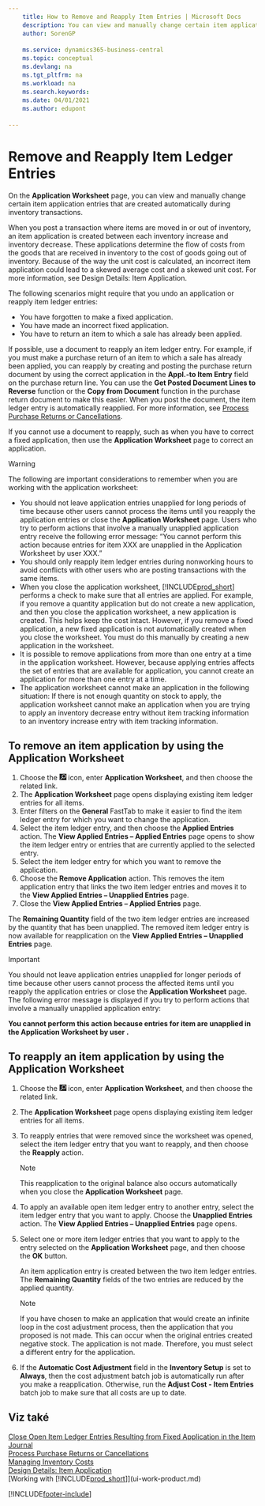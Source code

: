 ```yaml
---
    title: How to Remove and Reapply Item Entries | Microsoft Docs
    description: You can view and manually change certain item application entries that are created automatically during inventory transactions.
    author: SorenGP

    ms.service: dynamics365-business-central
    ms.topic: conceptual
    ms.devlang: na
    ms.tgt_pltfrm: na
    ms.workload: na
    ms.search.keywords:
    ms.date: 04/01/2021
    ms.author: edupont

---
```

# Remove and Reapply Item Ledger Entries
On the **Application Worksheet** page, you can view and manually change certain item application entries that are created automatically during inventory transactions.

When you post a transaction where items are moved in or out of inventory, an item application is created between each inventory increase and inventory decrease. These applications determine the flow of costs from the goods that are received in inventory to the cost of goods going out of inventory. Because of the way the unit cost is calculated, an incorrect item application could lead to a skewed average cost and a skewed unit cost. For more information, see Design Details: Item Application.

The following scenarios might require that you undo an application or reapply item ledger entries:

- You have forgotten to make a fixed application.
- You have made an incorrect fixed application.
- You have to return an item to which a sale has already been applied.

If possible, use a document to reapply an item ledger entry. For example, if you must make a purchase return of an item to which a sale has already been applied, you can reapply by creating and posting the purchase return document by using the correct application in the **Appl.-to Item Entry** field on the purchase return line. You can use the **Get Posted Document Lines to Reverse** function or the **Copy from Document** function in the purchase return document to make this easier. When you post the document, the item ledger entry is automatically reapplied. For more information, see [Process Purchase Returns or Cancellations](purchasing-how-process-purchase-returns-cancellations.md).

If you cannot use a document to reapply, such as when you have to correct a fixed application, then use the **Application Worksheet** page to correct an application.

> [!Warning]  
> The following are important considerations to remember when you are working with the application worksheet:
> - You should not leave application entries unapplied for long periods of time because other users cannot process the items until you reapply the application entries or close the **Application Worksheet** page. Users who try to perform actions that involve a manually unapplied application entry receive the following error message: “You cannot perform this action because entries for item XXX are unapplied in the Application Worksheet by user XXX.”
> - You should only reapply item ledger entries during nonworking hours to avoid conflicts with other users who are posting transactions with the same items.
> - When you close the application worksheet, [!INCLUDE[prod_short](includes/prod_short.md)] performs a check to make sure that all entries are applied. For example, if you remove a quantity application but do not create a new application, and then you close the application worksheet, a new application is created. This helps keep the cost intact. However, if you remove a fixed application, a new fixed application is not automatically created when you close the worksheet. You must do this manually by creating a new application in the worksheet.
> - It is possible to remove applications from more than one entry at a time in the application worksheet. However, because applying entries affects the set of entries that are available for application, you cannot create an application for more than one entry at a time.
> - The application worksheet cannot make an application in the following situation: If there is not enough quantity on stock to apply, the application worksheet cannot make an application when you are trying to apply an inventory decrease entry without item tracking information to an inventory increase entry with item tracking information.

## To remove an item application by using the Application Worksheet
1. Choose the ![Lightbulb that opens the Tell Me feature](media/ui-search/search_small.png "Tell me what you want to do") icon, enter **Application Worksheet**, and then choose the related link.
2. The **Application Worksheet** page opens displaying existing item ledger entries for all items.
3. Enter filters on the **General** FastTab to make it easier to find the item ledger entry for which you want to change the application.
4. Select the item ledger entry, and then choose the **Applied Entries** action. The **View Applied Entries – Applied Entries** page opens to show the item ledger entry or entries that are currently applied to the selected entry.
5. Select the item ledger entry for which you want to remove the application.
6. Choose the **Remove Application** action. This removes the item application entry that links the two item ledger entries and moves it to the **View Applied Entries – Unapplied Entries** page.
7. Close the **View Applied Entries – Applied Entries** page.

The **Remaining Quantity** field of the two item ledger entries are increased by the quantity that has been unapplied. The removed item ledger entry is now available for reapplication on the **View Applied Entries – Unapplied Entries** page.

> [!IMPORTANT]  
> You should not leave application entries unapplied for longer periods of time because other users cannot process the affected items until you reapply the application entries or close the **Application Worksheet** page. The following error message is displayed if you try to perform actions that involve a manually unapplied application entry:
>
> **You cannot perform this action because entries for item <item> are unapplied in the Application Worksheet by user <user>.**

## To reapply an item application by using the Application Worksheet
1. Choose the ![Lightbulb that opens the Tell Me feature](media/ui-search/search_small.png "Tell me what you want to do") icon, enter **Application Worksheet**, and then choose the related link.
2. The **Application Worksheet** page opens displaying existing item ledger entries for all items.
3. To reapply entries that were removed since the worksheet was opened, select the item ledger entry that you want to reapply, and then choose the **Reapply** action.

   > [!NOTE]  
   > This reapplication to the original balance also occurs automatically when you close the **Application Worksheet** page.
4. To apply an available open item ledger entry to another entry, select the item ledger entry that you want to apply. Choose the **Unapplied Entries** action. The **View Applied Entries – Unapplied Entries** page opens.
5. Select one or more item ledger entries that you want to apply to the entry selected on the **Application Worksheet** page, and then choose the **OK** button.

   An item application entry is created between the two item ledger entries. The **Remaining Quantity** fields of the two entries are reduced by the applied quantity.

   > [!NOTE]  
   > If you have chosen to make an application that would create an infinite loop in the cost adjustment process, then the application that you proposed is not made. This can occur when the original entries created negative stock. The application is not made. Therefore, you must select a different entry for the application.
6. If the **Automatic Cost Adjustment** field in the **Inventory Setup** is set to **Always**, then the cost adjustment batch job is automatically run after you make a reapplication. Otherwise, run the **Adjust Cost - Item Entries** batch job to make sure that all costs are up to date.

## Viz také
[Close Open Item Ledger Entries Resulting from Fixed Application in the Item Journal](finance-how-to-close-open-item-ledger-entries-resulting-from-fixed-application-in-the-item-journal.md)  
[Process Purchase Returns or Cancellations](purchasing-how-process-purchase-returns-cancellations.md)  
[Managing Inventory Costs](finance-manage-inventory-costs.md)   
[Design Details: Item Application](design-details-item-application.md)  
[Working with [!INCLUDE[prod_short](includes/prod_short.md)]](ui-work-product.md)


[!INCLUDE[footer-include](includes/footer-banner.md)]
